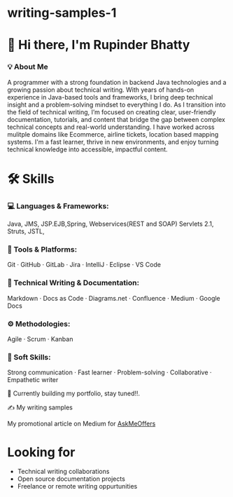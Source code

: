 # writing-samples-1
# 👋 Hi there, I'm Rupinder Bhatty
### 💡 About Me  
A programmer with a strong foundation in backend Java technologies and a growing passion about technical writing. With years of hands-on experience in Java-based tools and frameworks, I bring deep technical insight and a problem-solving mindset to everything I do.
As I transition into the field of technical writing, I’m focused on creating clear, user-friendly documentation, tutorials, and content that bridge the gap between complex technical concepts and real-world understanding. I have worked across mulitple domains like Ecommerce, airline tickets, location based mapping systems.
I'm a fast learner, thrive in new environments, and enjoy turning technical knowledge into accessible, impactful content.
# 🛠️ Skills
### 💻 Languages & Frameworks:
Java, JMS, JSP.EJB,Spring, Webservices(REST and SOAP) Servlets 2.1, Struts, JSTL, 
### 🧰 Tools & Platforms:
Git · GitHub · GitLab · Jira  · IntelliJ · Eclipse · VS Code			
### 📝 Technical Writing & Documentation:
Markdown · Docs as Code · Diagrams.net · Confluence · Medium · Google Docs
### ⚙️ Methodologies:
Agile · Scrum · Kanban
### 💬 Soft Skills:
Strong communication · Fast learner · Problem-solving · Collaborative · Empathetic writer

🚧 Currently building my portfolio, stay tuned!!. 

✍️ My writing samples

My promotional article on Medium for [AskMeOffers](https://medium.com/p/a83bf3bce994)

# Looking for
- Technical writing collaborations
- Open source documentation projects
- Freelance or remote writing oppurtunities

